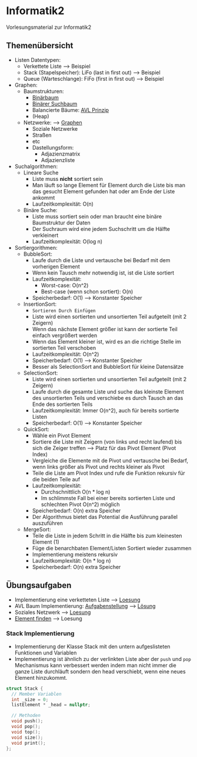 # Informatik2
Vorlesungsmaterial zur Informatik2


## Themenübersicht
- Listen Datentypen:
  - Verkettete Liste --> Beispiel
  - Stack (Stapelspeicher): LiFo (last in first out) --> Beispiel
  - Queue (Warteschlange): FiFo (first in first out) --> Beispiel
- Graphen:
  - Baumstrukturen:
    - [Binärbaum](https://www.programiz.com/dsa/binary-tree)
    - [Binärer Suchbaum](https://www.programiz.com/dsa/binary-search-tree)
    - Balancierte Bäume: [AVL Prinzip](https://www.programiz.com/dsa/avl-tree)
    - (Heap)
  - Netzwerke: --> [Graphen](https://www.programiz.com/dsa/graph)
    - Soziale Netzwerke
    - Straßen
    - etc
    - Dastellungsform:
      - Adjazienzmatrix
      - Adjazienzliste
- Suchalgorithmen:
  - Lineare Suche
    - Liste muss **nicht** sortiert sein
    - Man läuft so lange Element für Element durch die Liste bis man das gesucht Element gefunden hat oder am Ende der Liste ankommt
    - Laufzeitkomplexität: O(n)
  - Binäre Suche:
    - Liste muss sortiert sein oder man braucht eine binäre Baumstruktur der Daten
    - Der Suchraum wird eine jedem Suchschritt um die Hälfte verkleinert
    - Laufzeitkomplexität: O(log n)
- Sortiergorithmen:
  - BubbleSort:
    - Laufe durch die Liste und vertausche bei Bedarf mit dem vorherigen Element
    - Wenn kein Tausch mehr notwendig ist, ist die Liste sortiert
    - Laufzeitkomplexität:
      - Worst-case: O(n^2)
      - Best-case (wenn schon sortiert): O(n)
    - Speicherbedarf: O(1) --> Konstanter Speicher
  - InsertionSort:
    - `Sortieren Durch Einfügen`
    - Liste wird einen  sortierten und unsortierten Teil aufgeteilt (mit 2 Zeigern)
    - Wenn das nächste Element größer ist kann der sortierte Teil einfach vergrößert werden
    - Wenn das Element kleiner ist, wird es an die richtige Stelle im sortierten Teil verschoben
    - Laufzeitkomplexität: O(n^2)
    - Speicherbedarf: O(1) --> Konstanter Speicher
    - Besser als SelectionSort and BubbleSort für kleine Datensätze
  - SelectionSort:
    - Liste wird einen  sortierten und unsortierten Teil aufgeteilt (mit 2 Zeigern)
    - Laufe durch die gesamte Liste und suche das kleinste Element des unsortierten Teils und verschiebe es durch Tausch an das Ende des sortierten Teils
    - Laufzeitkomplexität: Immer O(n^2), auch für bereits sortierte Listen
    - Speicherbedarf: O(1) --> Konstanter Speicher
  - QuickSort:
    - Wähle ein Pivot Element
    - Sortiere die Liste mit Zeigern (von links und recht laufend) bis sich die Zeiger treffen --> Platz für das Pivot Element (Pivot Index)
    - Vergleiche die Elemente mit de Pivot und vertausche bei Bedarf, wenn links größer als Pivot und rechts kleiner als Pivot
    - Teile die Liste am Pivot Index und rufe die Funktion rekursiv für die beiden Teile auf
    - Laufzeitkomplexität:
      - Durchschnittlich O(n * log n)
      - Im schlimmste Fall bei einer bereits sortierten Liste und schlechten Pivot O(n^2) möglich
    - Speicherbedarf: O(n) extra Speicher
    - Der Algorithmus bietet das Potential die Ausführung parallel auszuführen
  - MergeSort:
    - Teile die Liste in jedem Schritt in die Hälfte bis zum kleinesten Element (1)
    - Füge die benarchbaten Element/Listen Sortiert wieder zusammen
    - Implementierung meistens rekursiv
    - Laufzeitkomplexität: O(n * log n)
    - Speicherbedarf: O(n) extra Speicher
## Übungsaufgaben
- Implementierung eine verketteten Liste --> [Loesung](https://github.com/TEL21D/Informatik2/blob/main/Vorlesungsmaterial/22-03-30/linkedList.cpp)
- AVL Baum Implementierung: [Aufgabenstellung](https://github.com/TEL21D/Informatik2/tree/main/Uebungsaufgaben/Bäume/avl-baeume) --> [Lösung](https://github.com/TEL21D/Informatik2/tree/main/Uebungsaufgaben/Bäume/avl-baeume/loesung)
- Soziales Netzwerk --> [Loesung](https://github.com/TEL21D/Informatik2/blob/main/Vorlesungsmaterial/22-05-06-lab/socialNet.cpp)
- [Element finden](https://github.com/TEL21D/Informatik2/tree/main/Uebungsaufgaben/Bäume/element_finden) --> Loesung

### Stack Implementierung
- Implementierung der Klasse Stack mit den untern aufgeslisteten Funktionen und Variablen
- Implementierung ist ähnlich zu der verlinkten Liste aber der `push` und `pop` Mechanismus kann verbessert werden indem man nicht immer die ganze Liste durchläuft sondern den head verschiebt, wenn eine neues Element hinzukommt.
```cpp
struct Stack {
  // Member Variablen
  int _size = 0;
  listElement * _head = nullptr;

  // Methoden
  void push();
  void pop();
  void top();
  void size();
  void print();
};
```
